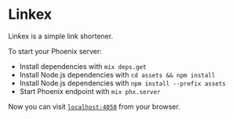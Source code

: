 # Linkex

Linkex is a simple link shortener.

To start your Phoenix server:

  * Install dependencies with `mix deps.get`
  * Install Node.js dependencies with `cd assets && npm install`
  * Install Node.js dependencies with `npm install --prefix assets`
  * Start Phoenix endpoint with `mix phx.server`

Now you can visit [`localhost:4050`](http://localhost:4050) from your browser.

